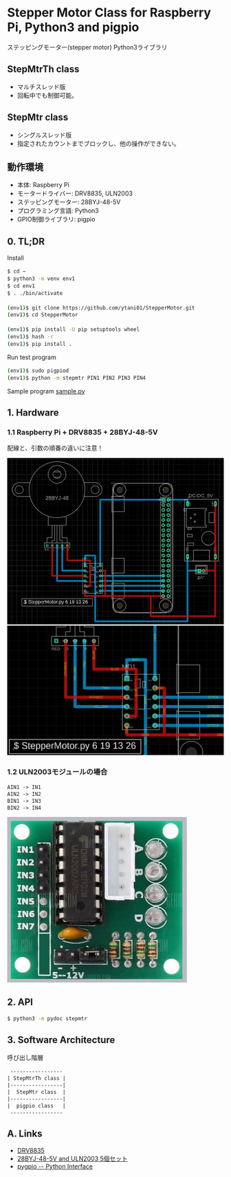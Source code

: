 # Stepper Motor Class for Raspberry Pi, Python3 and pigpio

ステッピングモーター(stepper motor) Python3ライブラリ

## StepMtrTh class

* マルチスレッド版
* 回転中でも制御可能。


## StepMtr class

* シングルスレッド版
* 指定されたカウントまでブロックし、他の操作ができない。


## 動作環境

* 本体: Raspberry Pi
* モータードライバー: DRV8835, ULN2003
* ステッピングモーター: 28BYJ-48-5V
* プログラミング言語: Python3
* GPIO制御ライブラリ: pigpio


## 0. TL;DR

Install
```bash
$ cd ~
$ python3 -m venv env1
$ cd env1
$ . ./bin/activate

(env1)$ git clone https://github.com/ytani01/StepperMotor.git
(env1)$ cd StepperMotor

(env1)$ pip install -U pip setuptools wheel
(env1)$ hash -r
(env1)$ pip install .
```

Run test program
```bash
(env1)$ sudo pigpiod
(env1)$ python -m stepmtr PIN1 PIN2 PIN3 PIN4
```

Sample program
[sample.py](sample.py)


## 1. Hardware

### 1.1 Raspberry Pi + DRV8835 + 28BYJ-48-5V

配線と、引数の順番の違いに注意！

![](docs/DRV8835-28BYJ-01.png)
![](docs/DRV8835-28BYJ-01a.png)

### 1.2 ULN2003モジュールの場合

```
AIN1 -> IN1
AIN2 -> IN2
BIN1 -> IN3
BIN2 -> IN4
```

![](docs/ULN2003-module.jpg)


## 2. API

```bash
$ python3 -m pydoc stepmtr
```


## 3. Software Architecture

呼び出し階層
```
 -----------------
| StepMtrTh class |
|-----------------|
|  StepMtr class  |
|-----------------|
|  pigpio class   |
 -----------------
```


## A. Links

* [DRV8835](https://akizukidenshi.com/catalog/g/gK-09848/)
* [28BYJ-48-5V and ULN2003 5個セット](https://www.amazon.co.jp/gp/product/B010RYH74U/)
* [pygpio -- Python Interface](http://abyz.me.uk/rpi/pigpio/python.html)
